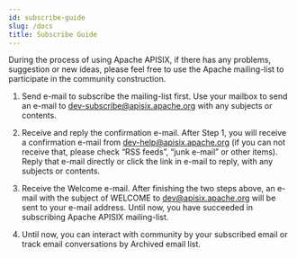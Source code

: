 ```yaml
---
id: subscribe-guide
slug: /docs
title: Subscribe Guide
---
```


During the process of using Apache APISIX, if there has any problems, suggestion or new ideas, please feel free to use the Apache mailing-list to participate in the community construction.

1. Send e-mail to subscribe the mailing-list first. Use your mailbox to send an e-mail to dev-subscribe@apisix.apache.org with any subjects or contents.

2. Receive and reply the confirmation e-mail. After Step 1, you will receive a confirmation e-mail from dev-help@apisix.apache.org (if you can not receive that, please check “RSS feeds”, “junk e-mail” or other items). Reply that e-mail directly or click the link in e-mail to reply, with any subjects or contents.

3. Receive the Welcome e-mail. After finishing the two steps above, an e-mail with the subject of WELCOME to dev@apisix.apache.org will be sent to your e-mail address. Until now, you have succeeded in subscribing Apache APISIX mailing-list.

4. Until now, you can interact with community by your subscribed email or track email conversations by Archived email list.
